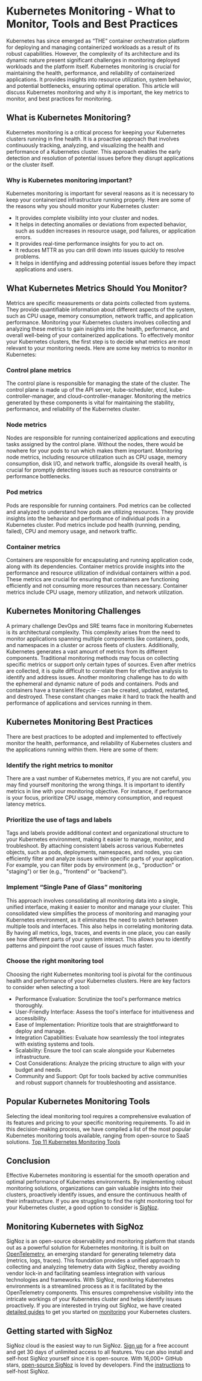 # Kubernetes Monitoring - What to Monitor, Tools and Best Practices
Kubernetes has since emerged as “THE” container orchestration platform for deploying and managing containerized workloads as a result of its robust capabilities. However, the complexity of its architecture and its dynamic nature present significant challenges in monitoring deployed workloads and the platform itself.
Kubernetes monitoring is crucial for maintaining the health, performance, and reliability of containerized applications. It provides insights into resource utilization, system behavior, and potential bottlenecks, ensuring optimal operation.
This article will discuss Kubernetes monitoring and why it is important, the key metrics to monitor, and best practices for monitoring.
## What is Kubernetes Monitoring?
[](#what-is-kubernetes-monitoring)
Kubernetes monitoring is a critical process for keeping your Kubernetes clusters running in fine health. It is a proactive approach that involves continuously tracking, analyzing, and visualizing the health and performance of a Kubernetes cluster. This approach enables the early detection and resolution of potential issues before they disrupt applications or the cluster itself.
### Why is Kubernetes monitoring important?
[](#why-is-kubernetes-monitoring-important)
Kubernetes monitoring is important for several reasons as it is necessary to keep your containerized infrastructure running properly. Here are some of the reasons why you should monitor your Kubernetes cluster:
- It provides complete visibility into your cluster and nodes.
- It helps in detecting anomalies or deviations from expected behavior, such as sudden increases in resource usage, pod failures, or application errors.
- It provides real-time performance insights for you to act on.
- It reduces MTTR as you can drill down into issues quickly to resolve problems.
- It helps in identifying and addressing potential issues before they impact applications and users.
## What Kubernetes Metrics Should You Monitor?
[](#what-kubernetes-metrics-should-you-monitor)
Metrics are specific measurements or data points collected from systems. They provide quantifiable information about different aspects of the system, such as CPU usage, memory consumption, network traffic, and application performance.
Monitoring your Kubernetes clusters involves collecting and analyzing these metrics to gain insights into the health, performance, and overall well-being of your containerized applications. To effectively monitor your Kubernetes clusters, the first step is to decide what metrics are most relevant to your monitoring needs. Here are some key metrics to monitor in Kubernetes:
### Control plane metrics
[](#control-plane-metrics)
The control plane is responsible for managing the state of the cluster. The control plane is made up of the API server, kube-scheduler, etcd, kube-controller-manager, and cloud-controller-manager. Monitoring the metrics generated by these components is vital for maintaining the stability, performance, and reliability of the Kubernetes cluster.
### Node metrics
[](#node-metrics)
Nodes are responsible for running containerized applications and executing tasks assigned by the control plane. Without the nodes, there would be nowhere for your pods to run which makes them important. Monitoring node metrics, including resource utilization such as CPU usage, memory consumption, disk I/O, and network traffic, alongside its overall health, is crucial for promptly detecting issues such as resource constraints or performance bottlenecks.
### Pod metrics
[](#pod-metrics)
Pods are responsible for running containers. Pod metrics can be collected and analyzed to understand how pods are utilizing resources. They provide insights into the behavior and performance of individual pods in a Kubernetes cluster. Pod metrics include pod health (running, pending, failed), CPU and memory usage, and network traffic.
### Container metrics
[](#container-metrics)
Containers are responsible for encapsulating and running application code, along with its dependencies. Container metrics provide insights into the performance and resource utilization of individual containers within a pod. These metrics are crucial for ensuring that containers are functioning efficiently and not consuming more resources than necessary. Container metrics include CPU usage, memory utilization, and network utilization.
## Kubernetes Monitoring Challenges
[](#kubernetes-monitoring-challenges)
A primary challenge DevOps and SRE teams face in monitoring Kubernetes is its architectural complexity. This complexity arises from the need to monitor applications spanning multiple components like containers, pods, and namespaces in a cluster or across fleets of clusters.
Additionally, Kubernetes generates a vast amount of metrics from its different components. Traditional monitoring methods may focus on collecting specific metrics or support only certain types of sources. Even after metrics are collected, it is quite difficult to correlate them for effective analysis to identify and address issues.
Another monitoring challenge has to do with the ephemeral and dynamic nature of pods and containers. Pods and containers have a transient lifecycle - can be created, updated, restarted, and destroyed. These constant changes make it hard to track the health and performance of applications and services running in them.
## Kubernetes Monitoring Best Practices
[](#kubernetes-monitoring-best-practices)
There are best practices to be adopted and implemented to effectively monitor the health, performance, and reliability of Kubernetes clusters and the applications running within them. Here are some of them:
### Identify the right metrics to monitor
[](#identify-the-right-metrics-to-monitor)
There are a vast number of Kubernetes metrics, if you are not careful, you may find yourself monitoring the wrong things. It is important to identify metrics in line with your monitoring objective. For instance, if performance is your focus, prioritize CPU usage, memory consumption, and request latency metrics.
### Prioritize the use of tags and labels
[](#prioritize-the-use-of-tags-and-labels)
Tags and labels provide additional context and organizational structure to your Kubernetes environment, making it easier to manage, monitor, and troubleshoot. By attaching consistent labels across various Kubernetes objects, such as pods, deployments, namespaces, and nodes, you can efficiently filter and analyze issues within specific parts of your application. For example, you can filter pods by environment (e.g., "production" or "staging") or tier (e.g., "frontend" or "backend").
### Implement “Single Pane of Glass” monitoring
[](#implement-single-pane-of-glass-monitoring)
This approach involves consolidating all monitoring data into a single, unified interface, making it easier to monitor and manage your cluster. This consolidated view simplifies the process of monitoring and managing your Kubernetes environment, as it eliminates the need to switch between multiple tools and interfaces.
This also helps in correlating monitoring data. By having all metrics, logs, traces, and events in one place, you can easily see how different parts of your system interact. This allows you to identify patterns and pinpoint the root cause of issues much faster.
### Choose the right monitoring tool
[](#choose-the-right-monitoring-tool)
Choosing the right Kubernetes monitoring tool is pivotal for the continuous health and performance of your Kubernetes clusters. Here are key factors to consider when selecting a tool:
- Performance Evaluation: Scrutinize the tool's performance metrics thoroughly.
- User-Friendly Interface: Assess the tool's interface for intuitiveness and accessibility.
- Ease of Implementation: Prioritize tools that are straightforward to deploy and manage.
- Integration Capabilities: Evaluate how seamlessly the tool integrates with existing systems and tools.
- Scalability: Ensure the tool can scale alongside your Kubernetes infrastructure.
- Cost Considerations: Analyze the pricing structure to align with your budget and needs.
- Community and Support: Opt for tools backed by active communities and robust support channels for troubleshooting and assistance.
## Popular Kubernetes Monitoring Tools
[](#popular-kubernetes-monitoring-tools)
Selecting the ideal monitoring tool requires a comprehensive evaluation of its features and pricing to your specific monitoring requirements. To aid in this decision-making process, we have compiled a list of the most popular Kubernetes monitoring tools available, ranging from open-source to SaaS solutions.
[Top 11 Kubernetes Monitoring Tools](https://signoz.io/blog/kubernetes-monitoring-tools/)
## Conclusion
[](#conclusion)
Effective Kubernetes monitoring is essential for the smooth operation and optimal performance of Kubernetes environments. By implementing robust monitoring solutions, organizations can gain valuable insights into their clusters, proactively identify issues, and ensure the continuous health of their infrastructure.
If you are struggling to find the right monitoring tool for your Kubernetes cluster, a good option to consider is
[SigNoz](https://signoz.io/).
## Monitoring Kubernetes with SigNoz
[](#monitoring-kubernetes-with-signoz)
SigNoz is an open-source observability and monitoring platform that stands out as a powerful solution for Kubernetes monitoring. It is built on
[OpenTelemetry](https://opentelemetry.io/), an emerging standard for generating telemetry data (metrics, logs, traces). This foundation provides a unified approach to collecting and analyzing telemetry data with SigNoz, thereby avoiding vendor lock-in and facilitating seamless integration with various technologies and frameworks.
With SigNoz, monitoring Kubernetes environments is a streamlined process as it is facilitated by the OpenTelemetry components. This ensures comprehensive visibility into the intricate workings of your Kubernetes cluster and helps identify issues proactively.
If you are interested in trying out SigNoz, we have created
[detailed guides](https://signoz.io/blog/kubernetes-monitoring/) to get you started on [monitoring](https://signoz.io/blog/using-signoz-to-monitor-your-kubernetes-cluster/) your Kubernetes clusters.
## Getting started with SigNoz
[](#getting-started-with-signoz)
SigNoz cloud is the easiest way to run SigNoz.
[Sign up](https://signoz.io/teams/) for a free account and get 30 days of unlimited access to all features.
You can also install and self-host SigNoz yourself since it is open-source. With 16,000+ GitHub stars,
[open-source SigNoz](https://github.com/signoz/signoz) is loved by developers. Find the [instructions](https://signoz.io/docs/install/) to self-host SigNoz.